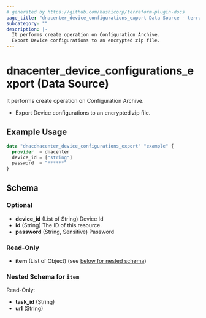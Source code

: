 ```yaml
---
# generated by https://github.com/hashicorp/terraform-plugin-docs
page_title: "dnacenter_device_configurations_export Data Source - terraform-provider-dnacenter"
subcategory: ""
description: |-
  It performs create operation on Configuration Archive.
  Export Device configurations to an encrypted zip file.
---
```


# dnacenter_device_configurations_export (Data Source)

It performs create operation on Configuration Archive.

- Export Device configurations to an encrypted zip file.

## Example Usage

```terraform
data "dnacdnacenter_device_configurations_export" "example" {
  provider  = dnacenter
  device_id = ["string"]
  password  = "******"
}
```

<!-- schema generated by tfplugindocs -->
## Schema

### Optional

- **device_id** (List of String) Device Id
- **id** (String) The ID of this resource.
- **password** (String, Sensitive) Password

### Read-Only

- **item** (List of Object) (see [below for nested schema](#nestedatt--item))

<a id="nestedatt--item"></a>
### Nested Schema for `item`

Read-Only:

- **task_id** (String)
- **url** (String)


